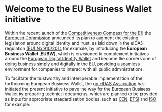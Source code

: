 # Welcome to the EU Business Wallet initiative

Within the recent launch of the [Competitiveness Compass for the EU](https://commission.europa.eu/document/download/10017eb1-4722-4333-add2-e0ed18105a34_en) the [European Commission](https://commission.europa.eu/index_en) announced its plan to augment the existing legislation around digital identity and trust, as laid down in the eIDAS-regulation [(EU) No 910/2014](https://eID.AS) for example, by introducing the **European Business Wallet (EUBW)**, which is envisioned to complement initiatives around the [European Digital Identity Wallet](https://ec.europa.eu/digital-building-blocks/sites/display/EUDIGITALIDENTITYWALLET/EU+Digital+Identity+Wallet+Home) and become the cornerstone of doing business simply and digitally in the EU, providing a seamless environment for companies to interact with all public administrations. 

To facilitate the trustworthy and interoperable implementation of the forthcoming European Business Wallet, the [go.eIDAS Association](https://go.eid.as/) has initiated the present initiative to pave the way for the European Business Wallet by preparing technical documents, which are planned to be provided as input for appropriate standardisation bodies, such as [CEN](https://www.cencenelec.eu/), [ETSI](https://www.etsi.org/) and [ISO](https://www.iso.org/) for example. 

